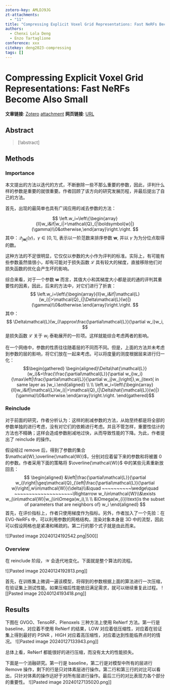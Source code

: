 ```yaml
---
zotero-key: AMLDJ9JG
zt-attachments:
  - "11"
title: "Compressing Explicit Voxel Grid Representations: Fast NeRFs Become Also Small"
authors:
  - Chenxi Lola Deng
  - Enzo Tartaglione
conference: xxx
citekey: deng2023-compressing
tags: []
---
```

# Compressing Explicit Voxel Grid Representations: Fast NeRFs Become Also Small

**文章链接**: [Zotero](zotero://select/library/items/AMLDJ9JG) [attachment](<file:///home/ilot/Zotero/storage/Y8M3WHZP/Deng%20%E5%92%8C%20Tartaglione%20-%202023%20-%20Compressing%20Explicit%20Voxel%20Grid%20Representations%20F.pdf>)
**网页链接**: [URL](https://openaccess.thecvf.com/content/WACV2023/html/Deng_Compressing_Explicit_Voxel_Grid_Representations_Fast_NeRFs_Become_Also_Small_WACV_2023_paper.html)
## Abstract

>[!abstract]
>

## Methods

### Importance

本文提出的方法以迭代的方式，不断删除一些不那么重要的参数，因此，评判什么样的参数是重要的就很重要。作者回顾了该方向的研究发展历程，并最后提出了自己的方法。

首先，出现的最简单也具有广阔应用的减去参数的方法：

$$
\left.w_i=\left\{\begin{array}{ll}w_i&if|w_i|>\mathcal{Q}_{|\boldsymbol{w}|}(\gamma)\\0&otherwise,\end{array}\right.\right.
$$
其中：$\mathcal{Q}_{|\boldsymbol{w}|}(\gamma)$，$\gamma  \in [0,1]$,  表示以一阶范数来排序参数 $\boldsymbol{w}$, 并以 $\gamma$ 为为分位点取得的数。

这种方法的不足很明显，它仅仅以参数的大小作为评判的标准。实际上，有可能有些参数虽然值很小，却有可能对于损失函数 $\mathcal{L}$ 具有较大的梯度，直接移除他们对损失函数的优化会产生坏的影响。

综合来看，对于一个参数 $\boldsymbol{w}$ 而言，其值大小和其梯度大小都是说的通的评判其重要性的因素，因此，后来的方法中，对它们进行了折衷：
$$
\left.w_i=\left\{\begin{array}{ll}w_i&if|\mathcal{L}(w_i)|>\mathcal{Q}_{|\Delta\mathcal{L}(w)|}(\gamma)\\0&otherwise.\end{array}\right.\right.
$$
其中：
$$
\Delta\mathcal{L}(w_i)\approx\frac{\partial\mathcal{L}}{\partial w_i}w_i,
$$
是损失函数 $\mathcal{L}$ 关于 $w_i$ 泰勒展开的一阶项。这样就能综合考虑两者的影响。

在一个网络中，参数的性质往往随着层的不同而不同。但是，上面的方法并未考虑到参数的层的影响，将它们放在一起来考虑。可以将度量的测度根据层来进行归一化：
$$\begin{gathered}
\begin{aligned}\Delta\hat{\mathcal{L}}(w_i)&=\frac{\frac{\partial\mathcal{L}}{\partial w_i}w_i}{\max\left|\frac{\partial\mathcal{L}}{\partial w_j}w_j\right|},w_j\text{ in same layer as }w_i.\end{aligned} \\
\\
\left.w_i=\left\{\begin{array}{ll}w_i&if|\mathcal{L}(w_i)|>\mathcal{Q}_{|\Delta\hat{\mathcal{L}}(w)|}(\gamma)\\0&otherwise.\end{array}\right.\right. 
\end{gathered}$$

### Reinclude

对于前面的研究，作者分析认为：这样的削减参数的方法，从始至终都是将全部的参数单独的进行考虑，没有对它们的依赖进行考虑。并且不管怎样，重要性估计的方法也不精确；这样会造成参数削减地过快，从而导致性能的下降。为此，作者提出了 reinclude 的操作。

假设经过 remove 后，得到了参数的集合 $\mathcal{W},\overline{\mathcal{W}}$，分别对应着留下来的参数和将被置 0 的参数。作者采用下面的策略将 $\overline{\mathcal{W}}$ 中的某些元素重新放回去：
$$
\begin{aligned}
&\left|\frac{\partial\mathcal{L}}{\partial w_i}\right|\geq\mathcal{Q}_{\left|\frac{\partial\mathcal{L}}{\partial w}\right|,w\in\mathcal{W}}(\delta)\\&\quad ~~~~~~~~~~\wedge\quad ~~~~~~~~~~~~~~~~~~~~\Rightarrow w_i\in\mathcal{W}\\&\exists w_j\in\mathcal{W}|w_j\in\Omega(w_i),\\
\\
&\Omega(w_{i})\text{is the subset of parameters that are neighbors of} w_i
\end{aligned}
$$
首先，在评价指标上，作者只使用梯度作为指标。另外，作者加入了一个先验：在 EVG-NeRFs 中，可以利用参数的网格结构，渲染对象本身是 3D 中的流型，因此可以假设网格也是紧凑和稀疏的。第二行的那个式子就是由此而来。

![[Pasted image 20240124192542.png|500]]

### Overview

在 reinclude 阶段，$\mathcal{W}$ 会迭代地变化。下面就是整个算法的流程。

![[Pasted image 20240124192813.png]]



首先，在训练集上微调一遍该模型，将得到的参数根据上面的算法进行一次压缩，在验证集上测试性能。如果压缩后性能依旧满足需求，就可以继续重复此过程。
![[Pasted image 20240124193418.png]]


## Results

下图在 GVGO、TensoRF、Plenoxels 三种方法上使用 ReNerf 方法。第一行是 baseline，对应着不使用 ReNerf 的结果，LOW 对应着低压缩性，对应着在验证集上得到最好的 PSNR ，HIGH 对应着高压缩性，对应着达到性能临界点时的情况。
![[Pasted image 20240127133943.png]]

总体上看，ReNerf 都能很好的进行压缩，而没有太大的性能损失。


下面是一个消融研究。第一行是 baseline，第二行是对模型中所有的层进行 Remove 操作，剩下的行是只对体素层进行操作。第二行和第三行的对比可以看出，只针对体素的操作远好于对所有层进行操作。最后三行的对比表现力各个部分的重要性。
![[Pasted image 20240127135020.png]]